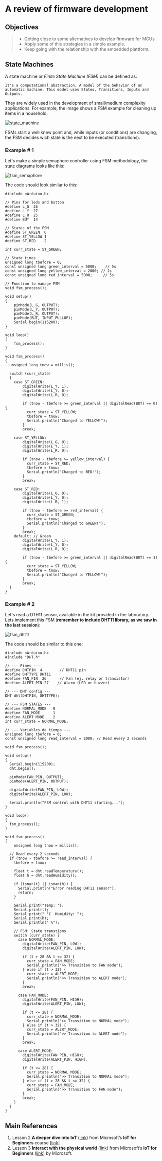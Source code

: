 # A review of firmware development

## Objectives

>* Getting close to some alternatives to develop firmware for MCUs
>* Apply some of this strategies in a simple example. 
>* Keep going with the relationship with the embedded plattform.

## State Machines

A state machine or *Finite State Machine (FSM)* can be defined as:

```
It's a computational abstraction. A model of the behavior of an automatic machine. This model uses States, Transitions, Inputs and Outputs.
```

They are widely used in the development of small/medium complexity applications. For example, the image shows a FSM example for cleaning up items in a household.

![state_machine](img/fsm_example.svg)

FSMs start a well knew point and, while inputs (or conditions) are changing, the FSM decides wich state is the next to be executed (transitions).

### Example # 1

Let's make a simple semaphore controller using FSM methodology, the state diagrams looks like this:

![fsm_semaphore](img/fsm_semaphore.png)

The code should look similar to this:

```Arduino
#include <Arduino.h>

// Pins for leds and button
#define L_G  26
#define L_Y  27
#define L_R  25
#define BUT  14

// States of the FSM
#define ST_GREEN  0
#define ST_YELLOW 1
#define ST_RED    2

int curr_state = ST_GREEN;

// State times
unsigned long tbefore = 0;
const unsigned long green_interval = 5000;    // 5s
const unsigned long yellow_interval = 2000; // 2s
const unsigned long red_interval = 5000;     // 5s

// Function to manage FSM
void fsm_process();

void setup()
{
    pinMode(L_G, OUTPUT);
    pinMode(L_Y, OUTPUT);
    pinMode(L_R, OUTPUT);
    pinMode(BUT, INPUT_PULLUP);
    Serial.begin(115200);
}

void loop()
{
    fsm_process();
}

void fsm_process()
{
  unsigned long tnow = millis();

  switch (curr_state)
  {
    case ST_GREEN:
        digitalWrite(L_Y, 1);
        digitalWrite(L_Y, 0);
        digitalWrite(L_R, 0);

        if (tnow - tbefore >= green_interval || digitalRead(BUT) == 0) {
          curr_state = ST_YELLOW;
          tbefore = tnow;
          Serial.println("Changed to YELLOW!");
        }
        break;

    case ST_YELLOW:
        digitalWrite(L_G, 0);
        digitalWrite(L_Y, 1);
        digitalWrite(L_R, 0);

        if (tnow - tbefore >= yellow_interval) {
          curr_state = ST_RED;
          tbefore = tnow;
          Serial.println("Changed to RED!");
        }
        break;

    case ST_RED:
        digitalWrite(L_G, 0);
        digitalWrite(L_Y, 0);
        digitalWrite(L_R, 1);

        if (tnow - tbefore >= red_interval) {
          curr_state = ST_GREEN;
          tbefore = tnow;
          Serial.println("Changed to GREEN!");
        }
        break;
    default: // Green
        digitalWrite(L_Y, 1);
        digitalWrite(L_Y, 0);
        digitalWrite(L_R, 0);

        if (tnow - tbefore >= green_interval || digitalRead(BUT) == 1) {
          curr_state = ST_YELLOW;
          tbefore = tnow;
          Serial.println("Changed to YELLOW!");
        }
        break;
  }
}
```
### Example # 2

Let's read a DTH11 sensor, available in the kit provided in the laboratory. Lets implement this FSM (**remember to include DHT11 library, as we saw in the last session**):

![fsm_dht11](img/fsm_dht11.png)

The code should be similar to this one:

```Arduino
#include <Arduino.h>
#include "DHT.h"

// --- Pines ---
#define DHTPIN  4        // DHT11 pin
#define DHTTYPE DHT11
#define FAN_PIN  26      // Fan (ej. relay or transistor)
#define ALERT_PIN 27    // Alarm (LED or buzzer)

// --- DHT config ---
DHT dht(DHTPIN, DHTTYPE);

// --- FSM STATES ---
#define NORMAL_MODE   0
#define FAN_MODE      1
#define ALERT_MODE    2
int curr_state = NORMAL_MODE;

// --- Variables de tiempo ---
unsigned long tbefore = 0;
const unsigned long read_interval = 2000; // Read every 2 seconds

void fsm_process();

void setup()
{
  Serial.begin(115200);
  dht.begin();

  pinMode(FAN_PIN, OUTPUT);
  pinMode(ALERT_PIN, OUTPUT);

  digitalWrite(FAN_PIN, LOW);
  digitalWrite(ALERT_PIN, LOW);

  Serial.println("FSM control with DHT11 starting...");
}

void loop()
{
  fsm_process();
}

void fsm_process()
{
    unsigned long tnow = millis();

  // Read every 2 seconds
  if (tnow - tbefore >= read_interval) {
    tbefore = tnow;

    float t = dht.readTemperature();
    float h = dht.readHumidity();

    if (isnan(t) || isnan(h)) {
      Serial.println("Error reading DHT11 sensor");
      return;
    }

    Serial.print("Temp: ");
    Serial.print(t);
    Serial.print(" °C  Humidity: ");
    Serial.print(h);
    Serial.println(" %");

    // FSM: State transtions
    switch (curr_state) {
      case NORMAL_MODE:
        digitalWrite(FAN_PIN, LOW);
        digitalWrite(ALERT_PIN, LOW);

        if (t > 28 && t <= 32) {
          curr_state = FAN_MODE;
          Serial.println(">> Transition to FAN mode");
        } else if (t > 32) {
          curr_state = ALERT_MODE;
          Serial.println(">> Transition to ALERT mode");
        }
        break;

      case FAN_MODE:
        digitalWrite(FAN_PIN, HIGH);
        digitalWrite(ALERT_PIN, LOW);

        if (t <= 28) {
          curr_state = NORMAL_MODE;
          Serial.println(">> Transition to NORMAL mode");
        } else if (t > 32) {
          curr_state = ALERT_MODE;
          Serial.println(">> Transition to ALERT mode");
        }
        break;

      case ALERT_MODE:
        digitalWrite(FAN_PIN, HIGH);
        digitalWrite(ALERT_PIN, HIGH);

        if (t <= 28) {
          curr_state = NORMAL_MODE;
          Serial.println(">> Transition to NORMAL mode");
        } else if (t > 28 && t <= 32) {
          curr_state = FAN_MODE;
          Serial.println(">> Transition to FAN mode");
        }
        break;
    }
  }
}
```

## Main References

1. Lesson 2 **A deeper dive into IoT** ([link](https://github.com/microsoft/IoT-For-Beginners/blob/main/1-getting-started/lessons/2-deeper-dive/README.md)) from Microsoft’s **IoT for Beginners** course [[link](https://github.com/microsoft/IoT-For-Beginners)]
2. Lesson 3 **Interact with the physical world** ([link](https://github.com/microsoft/IoT-For-Beginners/blob/main/1-getting-started/lessons/3-sensors-and-actuators/README.md)) from Microsoft’s **IoT for Beginners** ([link](https://github.com/microsoft/IoT-For-Beginners)) by Microsoft.